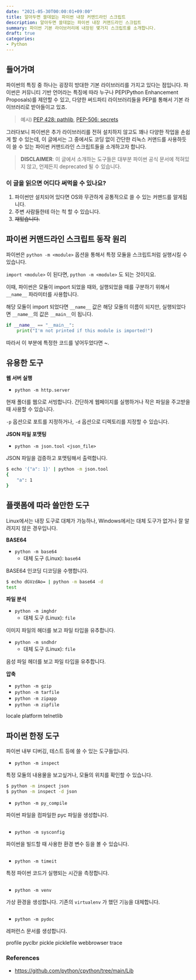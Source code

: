 ```yaml
---
date: "2021-05-30T00:00:01+09:00"
title: 알아두면 쓸데없는 파이썬 내장 커맨드라인 스크립트
description: 알아두면 쓸데없는 파이썬 내장 커맨드라인 스크립트
summary: 파이썬 기본 라이브러리에 내장된 몇가지 스크립트를 소개합니다.
draft: true
categories:
- Python
---
```


## 들어가며

파이썬의 특징 중 하나는 굉장히 방대한 기본 라이브러리를 가지고 있다는 점입니다.
파이썬은 커뮤니티 기반 언어라는 특징에 따라 누구나 PEP(Python Enhancement Proposals)를 제안할 수 있고,
다양한 써드파티 라이브러리들을 PEP를 통해서 기본 라이브러리로 받아들이고 있죠.

> 예시) [PEP 428: pathlib](https://www.python.org/dev/peps/pep-0428/), [PEP-506: secrets](https://www.python.org/dev/peps/pep-0506/)

그러다보니 파이썬은 추가 라이브러리를 전혀 설치하지 않고도 꽤나 다양한 작업을 손쉽게 할 수 있는데,
이 글에서는 그 중에서도 코딩 없이 간단한 리눅스 커맨드를 사용하듯이 쓸 수 있는 파이썬 커맨드라인 스크립트들을 소개하고자 합니다.

> **DISCLAIMER**: 이 글에서 소개하는 도구들은 대부분 파이썬 공식 문서에 적혀있지 않고, 언제든지 deprecated 될 수 있습니다.

### 이 글을 읽으면 어디다 써먹을 수 있나요?

1. 파이썬만 설치되어 있다면 OS와 무관하게 공통적으로 쓸 수 있는 커맨드를 알게됩니다.
1. 주변 사람들한테 아는 척 할 수 있습니다.
1. ~~재밌습니다.~~

## 파이썬 커맨드라인 스크립트 동작 원리

파이썬은 `python -m <module>` 옵션을 통해서 특정 모듈을 스크립트처럼 실행시킬 수 있습니다.

`import <module>` 이 된다면, `python -m <module>` 도 되는 것이지요.

이때, 파이썬은 모듈이 import 되었을 때와, 실행되었을 때를 구분하기 위해서 `__name__` 파라미터를 사용합니다.

해당 모듈이 import 되었다면 `__name__` 값은 해당 모듈의 이름이 되지만, 실행되었다면 `__name__`의 값은 `__main__`이 됩니다.

```python
if __name__ == "__main__":
    print("I'm not printed if this module is imported!")
```

따라서 이 부분에 특정한 코드를 넣어두었다면 ~.

## 유용한 도구

**웹 서버 실행**

- `python -m http.server`

현재 폴더를 웹으로 서빙합니다. 간단하게 웹페이지를 실행하거나 작은 파일을 주고받을 때 사용할 수 있습니다.

`-p` 옵션으로 포트를 지정하거나, `-d` 옵션으로 디렉토리를 지정할 수 있습니다.

**JSON 파일 포맷팅**

- `python -m json.tool <json_file>`

JSON 파일을 검증하고 포맷팅해서 출력합니다.

```sh
$ echo '{"a": 1}' | python -m json.tool
{
    "a": 1
}
```

## 플랫폼에 따라 쓸만한 도구

Linux에서는 내장 도구로 대체가 가능하나,
Windows에서는 대체 도구가 없거나 잘 알려지지 않은 경우입니다.

**BASE64**

- `python -m base64`
  - 대체 도구 (Linux): `base64`

BASE64 인코딩 디코딩을 수행합니다.

```sh
$ echo dGVzdAo= | python -m base64 -d
test
```

**파일 분석**

- `python -m imghdr`
  - 대체 도구 (Linux): `file`

이미지 파일의 헤더를 보고 파일 타입을 유추합니다.

- `python -m sndhdr`
  - 대체 도구 (Linux): `file`

음성 파일 헤더를 보고 파일 타입을 유추합니다.

**압축**

- `python -m gzip`
- `python -m tarfile`
- `python -m zipapp`
- `python -m zipfile`

locale
platform
telnetlib

## 파이썬 한정 도구

파이썬 내부 디버깅, 테스트 등에 쓸 수 있는 도구들입니다.

- `python -m inspect`

특정 모듈의 내용물을 보고싶거나, 모듈의 위치를 확인할 수 있습니다.

```sh
$ python -m inspect json
$ python -m inspect -d json
```

- `python -m py_compile`

파이썬 파일을 컴파일한 pyc 파일을 생성합니다.

```
```

- `python -m sysconfig`

파이썬을 빌드할 때 사용한 환경 변수 등을 볼 수 있습니다.

```
```

- `python -m timeit`

특정 파이썬 코드가 실행되는 시간을 측정합니다.

```
```

- `python -m venv`

가상 환경을 생성합니다. 기존의 `virtualenv` 가 했던 기능을 대체합니다.

```
```

- `python -m pydoc`

레퍼런스 문서를 생성합니다.

profile
pyclbr
pickle
picklefile
webbrowser
trace

### References

- https://github.com/python/cpython/tree/main/Lib
